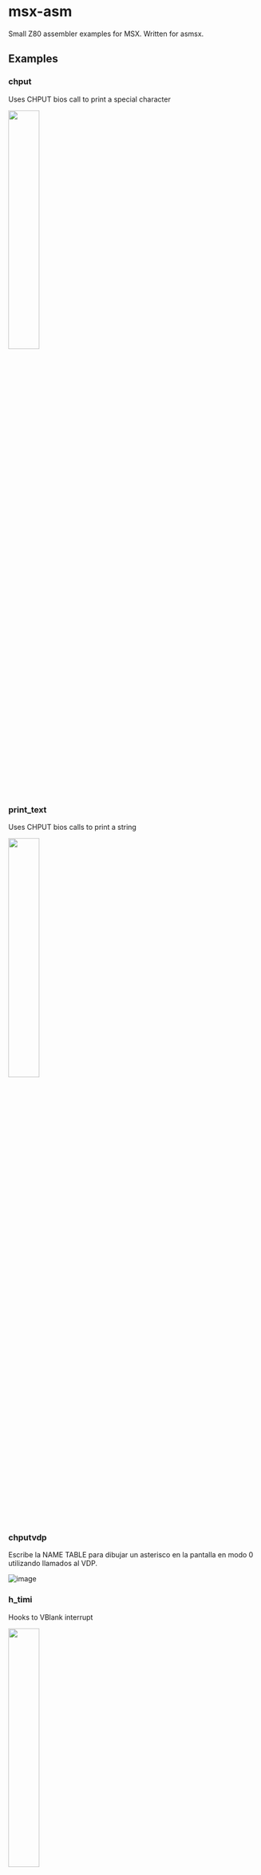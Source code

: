 # msx-asm
Small Z80 assembler examples for MSX. Written for asmsx.

## Examples

### chput

Uses CHPUT bios call to print a special character

<img src="https://github.com/rpelorosso/msx-asm/assets/6107574/373e8683-7e06-405a-80d1-8d7a5b1a6793" width="35%"/>

### print_text

Uses CHPUT bios calls to print a string

<img src="https://github.com/rpelorosso/msx-asm/assets/6107574/dab90761-a383-4cd9-996d-f63ed4893703" width="35%"/>

### chputvdp

Escribe la NAME TABLE para dibujar un asterisco en la pantalla en modo 0 utilizando llamados al VDP.

![image](https://github.com/rpelorosso/msx-asm/assets/6107574/ee389d2d-ea29-430b-b672-04fcf3bbc2e7)

### h_timi 

Hooks to VBlank interrupt

<img src="https://github.com/rpelorosso/msx-asm/assets/6107574/cab5ddf3-2934-430f-8b94-ef8d75bfbcfa" width="35%"/>

### dump_to_vram 

Writes an image stored in Ram to video ram. Doesn´t use OUTI.

<img src="https://github.com/rpelorosso/msx-asm/assets/6107574/545164c4-51f1-4454-aa29-4589d2a05a58" width="35%"/>


![image](https://github.com/rpelorosso/msx-asm/assets/6107574/ee389d2d-ea29-430b-b672-04fcf3bbc2e7)
